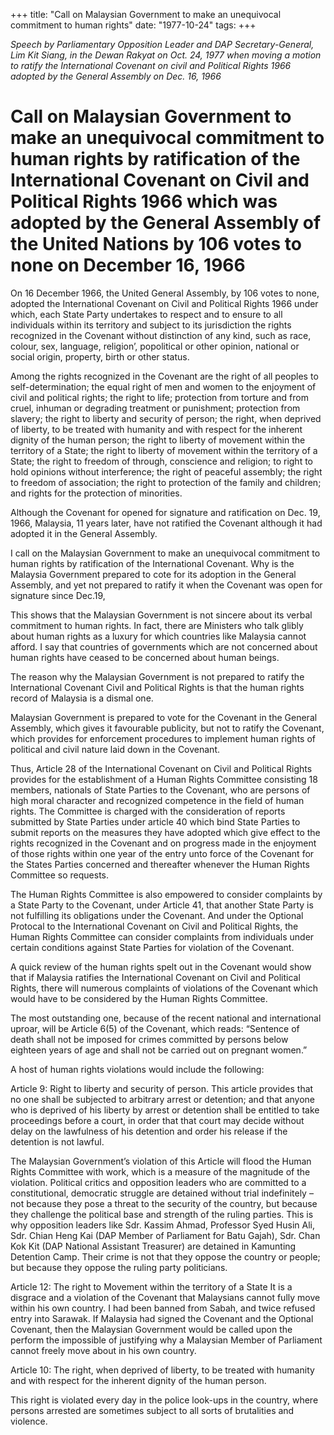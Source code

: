 +++ 
title: "Call on Malaysian Government to make an unequivocal commitment to human rights"
date: "1977-10-24"
tags:
+++

_Speech by Parliamentary Opposition Leader and DAP Secretary-General, Lim Kit Siang, in the Dewan Rakyat on Oct. 24, 1977 when moving a motion to ratify the International Covenant on civil and Political Rights 1966 adopted by the General Assembly on Dec. 16, 1966_

# Call on Malaysian Government to make an unequivocal commitment to human rights by ratification of the International Covenant on Civil and Political Rights 1966 which was adopted by the General Assembly of the United Nations by 106 votes to none on December 16, 1966

On 16 December 1966, the United General Assembly, by 106 votes to none, adopted the International Covenant on Civil and Political Rights 1966 under which, each State Party undertakes to respect and to ensure to all individuals within its territory and subject to its jurisdiction the rights recognized in the Covenant without distinction of any kind, such as race, colour, sex, language, religion’, popolitical or other opinion, national or social origin, property, birth or other status.</u>

Among the rights recognized in the Covenant are the right of all peoples to self-determination; the equal right of men and women to the enjoyment of civil and political rights; the right to life; protection from torture and from cruel, inhuman or degrading treatment or punishment; protection from slavery; the right to liberty and security of person; the right, when deprived of liberty, to be treated with humanity and with respect for the inherent dignity of the human person; the right to liberty of movement within the territory of a State; the right to liberty of movement within the territory of a State; the right to freedom of through, conscience and religion; to right to hold opinions without interference; the right of peaceful assembly; the right to freedom of association; the right to protection of the family and children; and rights for the protection of minorities.

Although the Covenant for opened for signature and ratification on Dec. 19, 1966, Malaysia, 11 years later, have not ratified the Covenant although it had adopted it in the General Assembly.

I call on the Malaysian Government to make an unequivocal commitment to human rights by ratification of the International Covenant. Why is the Malaysia Government prepared to cote for its adoption in the General Assembly, and yet not prepared to ratify it when the Covenant was open for signature since Dec.19,

This shows that the Malaysian Government is not sincere about its verbal commitment to human rights. In fact, there are Ministers who talk glibly about human rights as a luxury for which countries like Malaysia cannot afford. I say that countries of governments which are not concerned about human rights have ceased to be concerned about human beings.

The reason why the Malaysian Government is not prepared to ratify the International Covenant Civil and Political Rights is that the human rights record of Malaysia is a dismal one.

Malaysian Government is prepared to vote for the Covenant in the General Assembly, which gives it favourable publicity, but not to ratify the Covenant, which provides for enforcement procedures to implement human rights of political and civil nature laid down in the Covenant.

Thus, Article 28 of the International Covenant on Civil and Political Rights provides for the establishment of a Human Rights Committee consisting 18 members, nationals of State Parties to the Covenant, who are persons of high moral character and recognized competence in the field of human rights. The Committee is charged with the consideration of reports submitted by State Parties under article 40 which bind State Parties to submit reports on the measures they have adopted which give effect to the rights recognized in the Covenant and on progress made in the enjoyment of those rights within one year of the entry unto force of the Covenant for the States Parties concerned and thereafter whenever the Human Rights Committee so requests.

The Human Rights Committee is also empowered to consider complaints by a State Party to the Covenant, under Article 41, that another State Party is not fulfilling its obligations under the Covenant. And under the Optional Protocal to the International Covenant on Civil and Political Rights, the Human Rights Committee can consider complaints from individuals under certain conditions against State Parties for violation of the Covenant.

A quick review of the human rights spelt out in the Covenant would show that if Malaysia ratifies the International Covenant on Civil and Political Rights, there will numerous complaints of violations of the Covenant which would have to be considered by the Human Rights Committee.

The most outstanding one, because of the recent national and international uproar, will be Article 6(5) of the Covenant, which reads: “Sentence of death shall not be imposed for crimes committed by persons below eighteen years of age and shall not be carried out on pregnant women.”

A host of human rights violations would include the following:

Article 9: Right to liberty and security of person. This article provides that no one shall be subjected to arbitrary arrest or detention; and that anyone who is deprived of his liberty by arrest or detention shall be entitled to take proceedings before a court, in order that that court may decide without delay on the lawfulness of his detention and order his release if the detention is not lawful.

The Malaysian Government’s violation of this Article will flood the Human Rights Committee with work, which is a measure of the magnitude of the violation. Political critics and opposition leaders who are committed to a constitutional, democratic struggle are detained without trial indefinitely – not because they pose a threat to the security of the country, but because they challenge the political base and strength of the ruling parties. This is why opposition leaders like Sdr. Kassim Ahmad, Professor Syed Husin Ali, Sdr. Chian Heng Kai (DAP Member of Parliament for Batu Gajah), Sdr. Chan Kok Kit (DAP National Assistant Treasurer) are detained in Kamunting Detention Camp. Their crime is not that they oppose the country or people; but because they oppose the ruling party politicians.

Article 12: The right to Movement within the territory of a State
It is a disgrace and a violation of the Covenant that Malaysians cannot fully move within his own country. I had been banned from Sabah, and twice refused entry into Sarawak. If Malaysia had signed the Covenant and the Optional Covenant, then the Malaysian Government would be called upon the perform the impossible of justifying why a Malaysian Member of Parliament cannot freely move about in his own country.

Article 10: The right, when deprived of liberty, to be treated with humanity and with respect for the inherent dignity of the human person.

This right is violated every day in the police look-ups in the country, where persons arrested are sometimes subject to all sorts of brutalities and violence.
 
